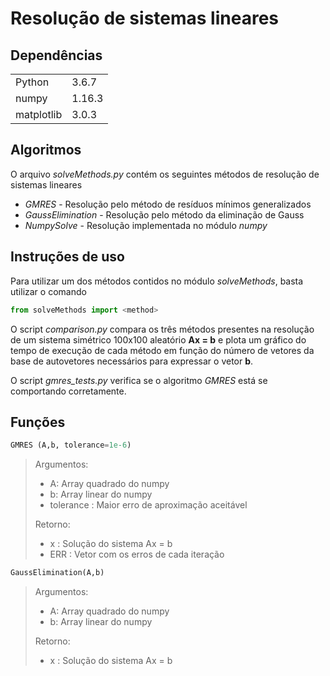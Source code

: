 # Resolução de sistemas lineares

## Dependências
<table>
    <tr>
        <td> Python
        <td> 3.6.7
    </tr>
    <tr>
        <td> numpy
        <td> 1.16.3
    </tr>
    <tr>
        <td> matplotlib
        <td> 3.0.3
    </tr>
</table>

## Algoritmos
O arquivo *solveMethods.py* contém os seguintes métodos de resolução de sistemas lineares

- *GMRES* - Resolução pelo método de resíduos mínimos generalizados
- *GaussElimination* - Resolução pelo método da eliminação de Gauss
- *NumpySolve* - Resolução implementada no módulo *numpy*

## Instruções de uso
Para utilizar um dos métodos contidos no módulo *solveMethods*, basta utilizar o comando

~~~python
from solveMethods import <method>
~~~

O script *comparison.py* compara os três métodos presentes na resolução de um sistema simétrico 100x100 aleatório **Ax = b** e plota um gráfico do tempo de execução de cada método em função do número de vetores da base de autovetores necessários para expressar o vetor **b**.

O script *gmres_tests.py* verifica se o algoritmo *GMRES* está se comportando corretamente.

## Funções

~~~python
GMRES (A,b, tolerance=1e-6)
~~~

> Argumentos:
> - A: Array quadrado do numpy
> - b: Array linear do numpy
> - tolerance : Maior erro de aproximação aceitável
>
> Retorno:
> - x : Solução do sistema Ax = b
> - ERR : Vetor com os erros de cada iteração

~~~python
GaussElimination(A,b)
~~~

> Argumentos:
> - A: Array quadrado do numpy
> - b: Array linear do numpy
>
> Retorno:
> - x : Solução do sistema Ax = b
